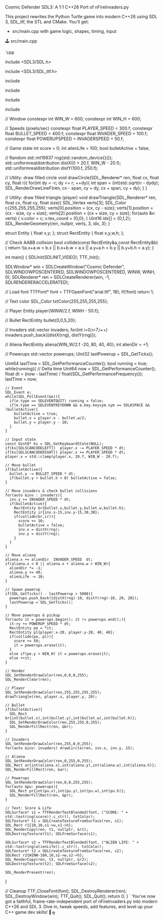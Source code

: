 Cosmic Defender SDL3: A 1:1 C++26 Port of nFireInvaders.py

This project rewrites the Python Turtle game into modern C++26 using SDL 3, SDL_ttf, the STL and CMake. You’ll get:

- src/main.cpp with game logic, shapes, timing, input  

🕹️ src/main.cpp

`cpp

include <SDL3/SDL.h>

include <SDL3/SDL_ttf.h>

include <vector>

include <random>

include <string>

include <cmath>

// Window
constexpr int WIN_W = 600;
constexpr int WIN_H = 600;

// Speeds (pixels/sec)
constexpr float PLAYER_SPEED  = 300.f;
constexpr float BULLET_SPEED  = 400.f;
constexpr float INVADER_SPEED = 100.f;
constexpr float POWERUPSPEED = INVADERSPEED + 50.f;

// Game state
int score = 0;
int alienLife = 100;
bool bulletActive = false;

// Random
std::mt19937 rng{std::random_device{}()};
std::uniformrealdistribution<float> distX(0 + 20.f, WIN_W - 20.f);
std::uniformrealdistribution<float> distY(100.f, 250.f);

// Utility: draw filled circle
void drawCircle(SDL_Renderer* ren, float cx, float cy, float r){
    for(int dy = -r; dy <= r; ++dy){
        int span = (int)std::sqrt(rr - dydy);
        SDL_RenderDrawLineF(ren, cx - span, cy + dy, cx + span, cy + dy);
    }
}

// Utility: draw filled triangle (player)
void drawTriangle(SDL_Renderer* ren, float cx, float cy, float size){
    SDL_Vertex verts[3];
    SDL_Color c{255,255,255,255};
    verts[0].position = {cx,            cy - size};
    verts[1].position = {cx - size,     cy + size};
    verts[2].position = {cx + size,     cy + size};
    for(auto &v: verts) { v.color = c; v.tex_coord = {0,0}; }
    Uint16 idx[] = {0,1,2};
    SDL_RenderGeometry(ren, nullptr, verts, 3, idx, 3);
}

struct Entity { float x,y; };
struct RectEntity { float x,y,w,h; };

// Check AABB collision
bool collide(const RectEntity&a,const RectEntity&b){
    return !(a.x+a.w < b.x || b.x+b.w < a.x ||
             a.y+a.h < b.y || b.y+b.h < a.y);
}

int main() {
  SDLInit(SDLINIT_VIDEO);
  TTF_Init();

  SDLWindow*   win = SDLCreateWindow("Cosmic Defender",
                        SDLWINDOWPOSCENTERED, SDLWINDOWPOSCENTERED,
                        WINW, WINH, 0);
  SDLRenderer* ren = SDLCreateRenderer(win, -1, SDLRENDERERACCELERATED);

  // Load font
  TTFFont* font = TTFOpenFont("arial.ttf", 18);
  if(!font) return 1;

  // Text color
  SDL_Color txtColor{255,255,255,255};

  // Player
  Entity player{WINW/2.f, WINH - 50.f};

  // Bullet
  RectEntity bullet{0,0,5,20};

  // Invaders
  std::vector<Entity> invaders;
  for(int i=0;i<7;i++)
    invaders.push_back({distX(rng), distY(rng)});

  // Aliena
  RectEntity aliena{WIN_W/2.f -20, 80, 40, 40};
  int alienDir = +1;

  // Powerups
  std::vector<RectEntity> powerups;
  Uint32 lastPowerup = SDL_GetTicks();

  Uint64 lastTime = SDL_GetPerformanceCounter();
  bool running = true;
  while(running){
    // Delta time
    Uint64 now = SDL_GetPerformanceCounter();
    float dt = (now - lastTime) / float(SDL_GetPerformanceFrequency());
    lastTime = now;

    // Event
    SDL_Event e;
    while(SDL_PollEvent(&e)){
      if(e.type == SDLEVENTQUIT) running = false;
      if(e.type == SDLEVENTKEYDOWN && e.key.keysym.sym == SDLKSPACE && !bulletActive){
        bulletActive = true;
        bullet.x = player.x - bullet.w/2;
        bullet.y = player.y - 20;
      }
    }

    // Input state
    const Uint8* ks = SDL_GetKeyboardState(NULL);
    if(ks[SDLSCANCODELEFT])  player.x -= PLAYER_SPEED * dt;
    if(ks[SDLSCANCODERIGHT]) player.x += PLAYER_SPEED * dt;
    player.x = std::clamp(player.x, 20.f, WIN_W - 20.f);

    // Move bullet
    if(bulletActive){
      bullet.y -= BULLET_SPEED * dt;
      if(bullet.y + bullet.h < 0) bulletActive = false;
    }

    // Move invaders & check bullet collisions
    for(auto &inv : invaders){
      inv.y += INVADER_SPEED * dt;
      if(bulletActive){
        RectEntity br{bullet.x,bullet.y,bullet.w,bullet.h};
        RectEntity ir{inv.x-15,inv.y-15,30,30};
        if(collide(br,ir)){
          score += 10;
          bulletActive = false;
          inv.x = distX(rng);
          inv.y = distY(rng);
        }
      }
    }

    // Move aliena
    aliena.x += alienDir  INVADER_SPEED  dt;
    if(aliena.x < 0 || aliena.x + aliena.w > WIN_W){
      alienDir *= -1;
      aliena.y += 40;
      alienLife -= 10;
    }

    // Spawn powerup
    if(SDL_GetTicks() - lastPowerup > 5000){
      powerups.push_back({distX(rng)-10, distY(rng)-10, 20, 20});
      lastPowerup = SDL_GetTicks();
    }

    // Move powerups & pickup
    for(auto it = powerups.begin(); it != powerups.end();){
      it->y += POWERUP_SPEED * dt;
      RectEntity pe = *it;
      RectEntity pl{player.x-20, player.y-20, 40, 40};
      if(collide(pe, pl)){
        score += 50;
        it = powerups.erase(it);
      }
      else if(pe.y > WIN_H) it = powerups.erase(it);
      else ++it;
    }

    // Render
    SDL_SetRenderDrawColor(ren,0,0,0,255);
    SDL_RenderClear(ren);

    // Player
    SDL_SetRenderDrawColor(ren,255,255,255,255);
    drawTriangle(ren, player.x, player.y, 20);

    // Bullet
    if(bulletActive){
      SDL_Rect br{int(bullet.x),int(bullet.y),int(bullet.w),int(bullet.h)};
      SDL_SetRenderDrawColor(ren,255,255,0,255);
      SDL_RenderFillRect(ren, &br);
    }

    // Invaders
    SDL_SetRenderDrawColor(ren,255,0,0,255);
    for(auto &inv: invaders) drawCircle(ren, inv.x, inv.y, 15);

    // Aliena
    SDL_SetRenderDrawColor(ren,0,255,0,255);
    SDL_Rect ar{int(aliena.x),int(aliena.y),int(aliena.w),int(aliena.h)};
    SDL_RenderFillRect(ren, &ar);

    // Powerups
    SDL_SetRenderDrawColor(ren,0,0,255,255);
    for(auto &pu: powerups){
      SDL_Rect pr{int(pu.x),int(pu.y),int(pu.w),int(pu.h)};
      SDL_RenderFillRect(ren, &pr);
    }

    // Text: Score & Life
    SDLSurface* s1 = TTFRenderTextBlended(font, ("SCORE: " + std::tostring(score)).c_str(), txtColor);
    SDLTexture* t1 = SDLCreateTextureFromSurface(ren, s1);
    SDL_Rect r1{10,10,s1->w,s1->h};
    SDL_RenderCopy(ren, t1, nullptr, &r1);
    SDLDestroyTexture(t1); SDLFreeSurface(s1);

    SDLSurface* s2 = TTFRenderTextBlended(font, ("ALIEN LIFE: " + std::tostring(alienLife)).c_str(), txtColor);
    SDLTexture* t2 = SDLCreateTextureFromSurface(ren, s2);
    SDLRect r2{WINW-160,10,s2->w,s2->h};
    SDL_RenderCopy(ren, t2, nullptr, &r2);
    SDLDestroyTexture(t2); SDLFreeSurface(s2);

    SDL_RenderPresent(ren);
  }

  // Cleanup
  TTF_CloseFont(font);
  SDL_DestroyRenderer(ren);
  SDL_DestroyWindow(win);
  TTF_Quit();
  SDL_Quit();
  return 0;
}
`
You’ve now got a faithful, frame-rate-independent port of nFireInvaders.py into modern C++26 and SDL 3. Dive in, tweak speeds, add features, and level up your C++ game dev skills! 🚀🛸
